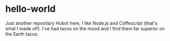 # hello-world
Just another repositary
Hubot here, I like Node.js and Coffescript (that's what I made of!).
I've had tacos on the mood and I find them far superior on the Earth tacos.
